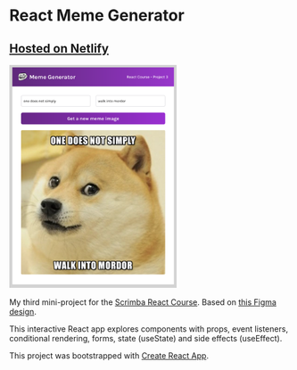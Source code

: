 # React Meme Generator
## [Hosted on Netlify](https://hneels-react-meme-generator.netlify.app/)


<img src="./src/images/screenshot.png" width="300px" alt="screenshot">

My third mini-project for the [Scrimba React Course](https://scrimba.com/learn/learnreact). Based on [this Figma design](https://www.figma.com/file/MoLwFPHNHJVrzdFurxHzNV/Meme-Generator).

This interactive React app explores components with props, event listeners, conditional rendering, forms, state (useState) and side effects (useEffect).



This project was bootstrapped with [Create React App](https://github.com/facebook/create-react-app).